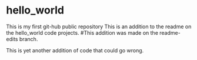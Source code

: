 # hello_world
This is my first git-hub public repository
This is an addition to the readme on the hello_world code projects. #This addition was made on the readme-edits branch.

This is yet another addition of code that could go wrong.
